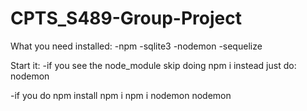 # CPTS_S489-Group-Project
What you need installed: 
-npm 
-sqlite3 
-nodemon 
-sequelize 

Start it:
-if you see the node_module skip doing npm i 
instead just do: 
nodemon 

-if you do npm install 
npm i
npm i nodemon 
nodemon 
